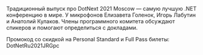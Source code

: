 ﻿---
Number: 37
Title: Полный обзор программы DotNext 2021 Moscow
PublishDate: 2021-10-17T21:39:52Z
Authors:
  - Анатолий Кулаков
  - Игорь Лабутин
  - Елизавета Голенок
Mastering: Максим Шошин
Music:
  Максим Аршинов «Pensive yeti.0.1»: https://hightech.group/ru/about
Patrons:
  - Александр
  - Сергей
  - Владислав
Home: https://anchor.fm/radiodotnet/episodes/DotNext-2021-Moscow-e18u2p7
Audio: https://anchor.fm/s/f0c0ef4/podcast/play/41928935/https%3A%2F%2Fd3ctxlq1ktw2nl.cloudfront.net%2Fstaging%2F2021-9-17%2Fbebbe8be-a7b4-fdce-0381-be36b3337225.mp3
Video: https://www.youtube.com/watch?v=_1JkBoSbL10
Topics:

  - Subject: Trends
    Timestamp: 00:02:30
    Links:
      - https://dotnext-moscow.ru/schedule/?utm_source=DotNetRu&utm_medium=Partner&utm_campaign=DotNetRu&utm_term=DotNetRu

  - Subject: Best Practices
    Timestamp: 00:13:32
    Links:
      - https://dotnext-moscow.ru/schedule/?utm_source=DotNetRu&utm_medium=Partner&utm_campaign=DotNetRu&utm_term=DotNetRu

  - Subject: Internals and Performance
    Timestamp: 00:23:20
    Links:
      - https://dotnext-moscow.ru/schedule/?utm_source=DotNetRu&utm_medium=Partner&utm_campaign=DotNetRu&utm_term=DotNetRu

  - Subject: Architecture
    Timestamp: 00:38:00
    Links:
      - https://dotnext-moscow.ru/schedule/?utm_source=DotNetRu&utm_medium=Partner&utm_campaign=DotNetRu&utm_term=DotNetRu

  - Subject: Community Track
    Timestamp: 00:47:28
    Links:
      - https://dotnext-moscow.ru/schedule/?utm_source=DotNetRu&utm_medium=Partner&utm_campaign=DotNetRu&utm_term=DotNetRu

---
Традиционный выпуск про DotNext 2021 Moscow — самую лучшую .NET конференцию в мире. У микрофонов Елизавета Голенок, Игорь Лабутин и Анатолий Кулаков. Члены программного комитета обсуждают спикеров и помогают определиться с докладами.

Промокод со скидкой на Personal Standard и Full Pass билеты: DotNetRu2021JRGpc
